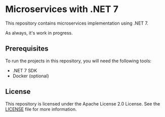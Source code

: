 # Microservices with .NET 7

This repository contains microservices implementation using .NET 7. 

As always, it's work in progress.

## Prerequisites
To run the projects in this repository, you will need the following tools:

- .NET 7 SDK
- Docker (optional)

## License 
This repository is licensed under the Apache License 2.0 License. See the [LICENSE](https://github.com/victoriademina/Microservices/blob/main/LICENSE) file for more information.
